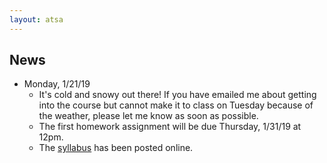 ```yaml
---
layout: atsa
---
```


News
-------

* Monday, 1/21/19
  - It's cold and snowy out there! If you have emailed me about getting into the course but cannot make it to class on Tuesday because of the weather, please let me know as soon as possible.
  - The first homework assignment will be due Thursday, 1/31/19 at 12pm.
  - The [syllabus](https://maryclare.github.io/atsa/content/syllabus.pdf) has been posted online.
